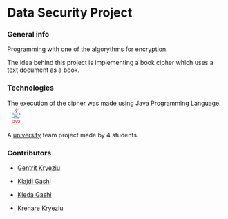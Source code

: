 # Data Security Project

### General info
Programming with one of the algorythms for encryption. 

 The idea behind this project is implementing a book cipher which uses a text document as a book. 

### Technologies 

The execution of the cipher was made using [Java](https://www.java.com/en/) Programming Language.
 <img src="https://github.com/devicons/devicon/blob/master/icons/java/java-original-wordmark.svg" title="Java" alt="Java" width="40" height="40"/>&nbsp;


A [university](https://fiek.uni-pr.edu) team project made by 4 students.

### Contributors


- [Gentrit Kryeziu](https://github.com/Gentrit851)

- [Klajdi Gashi](https://github.com/KlajdiGashi)

- [Kleda Gashi](https://github.com/kledagashi)

- [Krenare Kryeziu](https://github.com/Krenare158)
